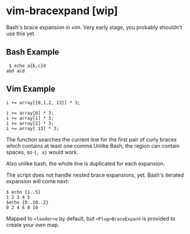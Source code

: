 # vim-bracexpand \[wip\]

Bash's brace expansion in vim. Very early stage, you probably shouldn't use this yet.

## Bash Example
```
 $ echo a{b,c}d
abd acd
```

## Vim Example

```
i += array[{0,1,2, 13}] * 3;

i += array[0] * 3;
i += array[1] * 3;
i += array[2] * 3;
i += array[ 13] * 3;
```

The function searches the current line for the first pair of curly braces which contains at least one comma
Unlike Bash, the region can contain spaces, so `{, a}` would work.

Also unlike bash, the whole line is duplicated for each expansion.

The script does not handle nested brace expansions, yet.
Bash's iterated expansion will come next:
```
$ echo {1..5}
1 2 3 4 5
$echo {0..10..2}
0 2 4 6 8 10
```

Mapped to `<leader>e` by default, but `<Plug>BraceExpand` is provided to create your own map.
